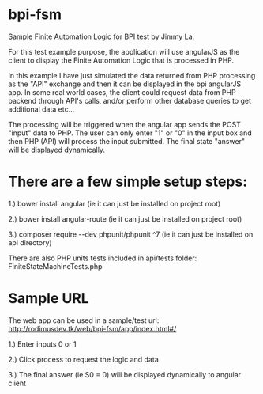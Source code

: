 # bpi-fsm
Sample Finite Automation Logic for BPI test by Jimmy La.

For this test example purpose, the application will use angularJS as the client to display the Finite Automation Logic that is processed in PHP.  

In this example I have just simulated the data returned from PHP processing as the "API" exchange and then it can be displayed in the bpi angularJS app.  In some real world cases, the client could request data from PHP backend through API's calls, and/or perform other database queries to get additional data etc...

The processing will be triggered when the angular app sends the POST "input" data to PHP.  The user can only enter "1" or "0" in the input box and then PHP (API) will process the input submitted.  The final state "answer" will be displayed dynamically.

# There are a few simple setup steps:
1.) bower install angular (ie it can just be installed on project root)

2.) bower install angular-route (ie it can just be installed on project root)

3.) composer require --dev phpunit/phpunit ^7 (ie it can just be installed on api directory)

There are also PHP units tests included in api/tests folder: FiniteStateMachineTests.php

# Sample URL
The web app can be used in a sample/test url: http://rodimusdev.tk/web/bpi-fsm/app/index.html#/

1.) Enter inputs 0 or 1

2.) Click process to request the logic and data

3.) The final answer (ie S0 = 0) will be displayed dynamically to angular client

